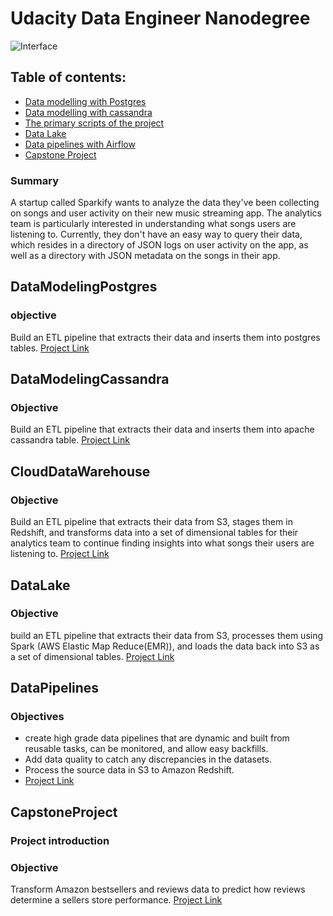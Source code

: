 # Udacity Data Engineer Nanodegree
![Interface](https://hackr.io/blog/what-is-data-engineering/thumbnail/large)

## Table of contents:
- [Data modelling with Postgres](#datamodelingpostgres)
- [Data modelling with cassandra](#datamodelingcassandra)
- [The primary scripts of the project](#clouddatawarehouse)
- [Data Lake](#datalake)
- [Data pipelines with Airflow](datapipelines)
- [Capstone Project](#capstoneproject)

### Summary
A startup called Sparkify wants to analyze the data they've been collecting on songs and user activity on their new music streaming app. The analytics team is particularly interested in understanding what songs users are listening to. Currently, they don't have an easy way to query their data, which resides in a directory of JSON logs on user activity on the app, as well as a directory with JSON metadata on the songs in their app.

## DataModelingPostgres
### objective
Build an ETL pipeline that extracts their data and inserts them into postgres tables. [Project Link](https://github.com/Kondwani7/Udacity-DataEngineering-Projects/tree/main/1A_data_modeling_postgres)

## DataModelingCassandra
### Objective
Build an ETL pipeline that extracts their data and inserts them into apache cassandra table. [Project Link](https://github.com/Kondwani7/Udacity-DataEngineering-Projects/tree/main/1b_data_modeling_cassandra)

## CloudDataWarehouse
### Objective
Build an ETL pipeline that extracts their data from S3, stages them in Redshift, and transforms data into a set of dimensional tables for their analytics team to continue finding insights into what songs their users are listening to. [Project Link](https://github.com/Kondwani7/Udacity-DataEngineering-Projects/tree/main/2_cloud_data_warehouse)

## DataLake
### Objective
build an ETL pipeline that extracts their data from S3, processes them using Spark (AWS Elastic Map Reduce(EMR)), and loads the data back into S3 as a set of dimensional tables. [Project Link](https://github.com/Kondwani7/Udacity-DataEngineering-Projects/tree/main/2_cloud_data_warehouse)

## DataPipelines
### Objectives
- create high grade data pipelines that are dynamic and built from reusable tasks, can be monitored, and allow easy backfills.
- Add data quality  to catch any discrepancies in the datasets.
- Process the source data in S3 to  Amazon Redshift. 
- [Project Link](https://github.com/Kondwani7/Udacity-DataEngineering-Projects/tree/main/4_data_pipelines)

## CapstoneProject
### Project introduction
### Objective
Transform Amazon bestsellers and reviews data to predict how reviews determine a sellers store performance. [Project Link](https://github.com/Kondwani7/Udacity-DataEngineering-Projects/tree/main/5_capstone_project)
